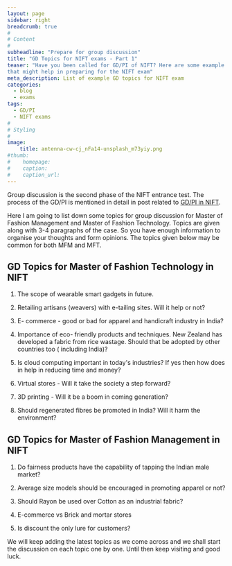 ```yaml
---
layout: page
sidebar: right
breadcrumb: true
#
# Content
#
subheadline: "Prepare for group discussion"
title: "GD Topics for NIFT exams - Part 1"
teaser: "Have you been called for GD/PI of NIFT? Here are some example topics
that might help in preparing for the NIFT exam"
meta_description: List of example GD topics for NIFT exam
categories:
  - blog
  - exams
tags:
  - GD/PI
  - NIFT exams
#
# Styling
#
image:
    title: antenna-cw-cj_nFa14-unsplash_m73yiy.png
#thumb:
#    homepage:
#    caption:
#    caption_url:
---
```


Group discussion is the second phase of the NIFT entrance test. The process of
the GD/PI is mentioned in detail in post related to [GD/PI in NIFT](/blog/exams/gd-pi-in-nift/).

Here I am going to list down some topics for group discussion for Master of
Fashion Management and Master of Fashion Technology. Topics are given along
with 3-4 paragraphs of the case. So you have enough information to organise
your thoughts and form opinions. The topics given below may be common for both
MFM and MFT.

## GD Topics for Master of Fashion Technology in NIFT

1) The scope of wearable smart gadgets in future.

2) Retailing artisans (weavers) with e-tailing sites. Will it help or not?

3) E- commerce - good or bad for apparel and handicraft industry in India?

4) Importance of eco- friendly products and techniques. New Zealand has
developed a fabric from rice wastage. Should that be adopted by other countries
too ( including India)?

5) Is cloud computing important in today's industries? If yes then how does in
help in reducing time and money?

6) Virtual stores - Will it take the society a step forward?

7) 3D printing - Will it be a boom in coming generation?

8) Should regenerated fibres be promoted in India? Will it harm the
environment?


## GD Topics for Master of Fashion Management in NIFT


1) Do fairness products have the capability of tapping the Indian male market?

2) Average size models should be encouraged in promoting apparel or not?

3) Should Rayon be used over Cotton as an industrial fabric?

4) E-commerce vs Brick and mortar stores

5) Is discount the only lure for customers?


We will keep adding the latest topics as we come across and we shall start the
discussion on each topic one by one. Until then keep visiting and good luck.

